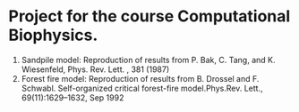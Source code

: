 # Project for the course Computational Biophysics.

1. Sandpile model: Reproduction of results from P. Bak, C. Tang, and K. Wiesenfeld, Phys. Rev. Lett. , 381 (1987)
2. Forest fire model: Reproduction of results from B. Drossel and F. Schwabl. Self-organized critical forest-fire model.Phys.Rev. Lett., 69(11):1629–1632, Sep 1992
